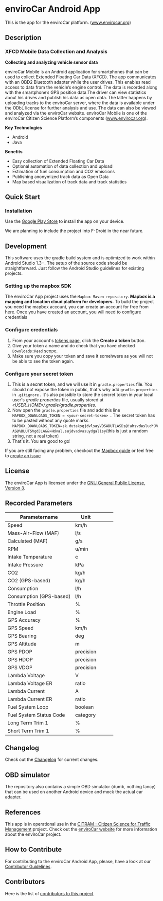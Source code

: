 # enviroCar Android App

This is the app for the enviroCar platform. (www.envirocar.org)

## Description

### XFCD Mobile Data Collection and Analysis

**Collecting and analyzing vehicle sensor data**

enviroCar Mobile is an Android application for smartphones that can be used to collect Extended Floating Car Data (XFCD). The app communicates with an OBD2 Bluetooth adapter while the user drives. This enables read access to data from the vehicle’s engine control. The data is recorded along with the smartphone’s GPS position data.The driver can view statistics about his drives and publish his data as open data. The latter happens by uploading tracks to the enviroCar server, where the data is available under the ODbL license for further analysis and use. The data can also be viewed and analyzed via the enviroCar website. enviroCar Mobile is one of the enviroCar Citizen Science Platform’s components (www.envirocar.org).


**Key Technologies**

-	Android
-	Java

**Benefits**

-	Easy collection of Extended Floating Car Data
- Optional automation of data collection and upload
- Estimation of fuel consumption and CO2 emissions
- Publishing anonymized track data as Open Data
- Map based visualization of track data and track statistics


## Quick Start 


### Installation

Use the [Google Play Store](https://play.google.com/store/apps/details?id=org.envirocar.app) to install the app on your device.

We are planning to include the project into F-Droid in the near future.

## Development

This software uses the gradle build system and is optimized to work within Android Studio 1.3+.
The setup of the source code should be straightforward. Just follow the Android Studio guidelines
for existing projects.

### Setting up the mapbox SDK
The enviroCar App project uses the ``Mapbox Maven repository``. **Mapbox is a mapping and location cloud platform for developers.**
To build the project you need the mapbox account, you can create an account for free from [here](https://account.mapbox.com/auth/signup/). 
Once you have created an account, you will need to configure credentials 

### Configure credentials
1. From your account's [tokens page](https://account.mapbox.com/access-tokens/), click the **Create a token** button.
2. Give your token a name and do check that you have checked ``Downloads:Read`` scope.
3. Make sure you copy your token and save it somehwere as you will not be able to see the token again. 

### Configure your secret token
1. This is a secret token, and we will use it in ``gradle.properties`` file. You should not expose the token in public, that's why add ``gradle.properties`` in ``.gitignore`` . It's also possible to store the sercret token in your local user's _gradle.properties_ file, usually stored at _«USER_HOME»/.gradle/gradle.properties_. 
2. Now open the ``gradle.properties`` file and add this line ``MAPBOX_DOWNLOADS_TOKEN = <your-secret-token> ``. The secret token has to be pasted without any quote marks. 
``MAPBOX_DOWNLOADS_TOKEN=sk.dutaksgjdvlsayVDSADUTLASDs@!ahsvdaslud*JVAS@%DLUTSVgdJLA&&>Hdval.sujdvadvasuydgalisy``(this is just a random string, not a real token)
3. That's it. You are good to go!

If you are still facing any problem, checkout the [Mapbox guide](https://docs.mapbox.com/android/maps/guides/install/) or feel free to [create an issue](https://github.com/enviroCar/enviroCar-app/issues/new)

## License

The enviroCar App is licensed under the [GNU General Public License, Version 3](https://github.com/enviroCar/enviroCar-app/blob/master/LICENSE).

## Recorded Parameters
|Parametername	        |Unit   	|   	|   	|   	|
|---	                |---	|---	|---	|---	|
|Speed 	                |km/h  	|   	|   	|   	|
|Mass-Air-Flow (MAF)   	|l/s   	|   	|   	|   	|
|Calculated (MAF)       |g/s   	|   	|   	|   	|
|RPM                    |u/min 	|   	|   	|   	|
|Intake Temperature     |c   	|   	|   	|   	|
|Intake Pressure        |kPa  	|   	|   	|   	|
|CO2                    |kg/h  	|   	|   	|   	|
|CO2 (GPS-based)        |kg/h  	|   	|   	|   	|
|Consumption            |l/h   	|   	|   	|   	|
|Consumption (GPS-based)|l/h   	|   	|   	|   	|
|Throttle Position      |%   	|   	|   	|   	|
|Engine Load            |%   	|   	|   	|   	|
|GPS Accuracy           |%   	|   	|   	|   	|
|GPS Speed              |km/h  	|   	|   	|   	|
|GPS Bearing            |deg   	|   	|   	|   	|
|GPS Altitude           |m  	|   	|   	|   	|
|GPS PDOP               |precision   	|   	|   	|   	|
|GPS HDOP               |precision   	|   	|   	|   	|
|GPS VDOP               |precision   	|   	|   	|   	|
|Lambda Voltage         |V   	|   	|   	|   	|
|Lambda Voltage ER      |ratio 	|       |   	|   	|
|Lambda Current         |A   	|   	|   	|   	|
|Lambda Current ER      |ratio  |    	|   	|   	|
|Fuel System Loop       |boolean|   	|   	|   	|
|Fuel System Status Code|category|   	|   	|   	|
|Long Term Trim 1       |%   	|   	|   	|   	|
|Short Term Trim 1      |%   	|   	|   	|   	|


## Changelog

Check out the [Changelog](https://github.com/enviroCar/enviroCar-app/blob/master/CHANGELOG.md) for current changes.

## OBD simulator

The repository also contains a simple OBD simulator (dumb, nothing fancy) that can
be used on another Android device and mock the actual car adapter.

## References

This app is in operational use in the [CITRAM - Citizen Science for Traffic Management](https://www.citram.de/) project. Check out the [enviroCar website](https://envirocar.org/) for more information about the enviroCar project.

## How to Contribute
For contributing to the enviroCar Android App, please, have a look at our [Contributor Guidelines](https://github.com/enviroCar/enviroCar-app/blob/master/CONTRIBUTING.md).


## Contributors

Here is the list of [contributors to this project](https://github.com/enviroCar/enviroCar-app/blob/master/CONTRIBUTORS.md)
